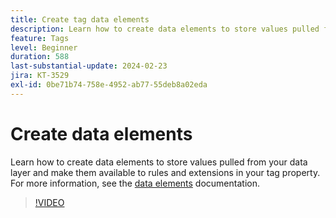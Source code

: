 ```yaml
---
title: Create tag data elements
description: Learn how to create data elements to store values pulled from your data layer and make them available to rules and extensions in your tag property.
feature: Tags
level: Beginner
duration: 588
last-substantial-update: 2024-02-23
jira: KT-3529
exl-id: 0be71b74-758e-4952-ab77-55deb8a02eda
---
```

# Create data elements

Learn how to create data elements to store values pulled from your data layer and make them available to rules and extensions in your tag property. For more information, see the [data elements](https://experienceleague.adobe.com/docs/experience-platform/tags/ui/data-elements.html) documentation.

>[!VIDEO](https://video.tv.adobe.com/v/28733/?learn=on&enablevpops)
